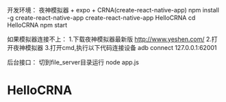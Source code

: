 开发环境：
夜神模拟器  + expo + CRNA(create-react-native-app)
npm install -g create-react-native-app
create-react-native-app HelloCRNA
cd HelloCRNA
npm start

如果模拟器连接不上：
1.下载夜神模拟器最新版
http://www.yeshen.com/
2.打开夜神模拟器
3.打开cmd,执行以下代码连接设备
 adb connect 127.0.0.1:62001

后台接口：
切到file_server目录运行 node app.js
# HelloCRNA
